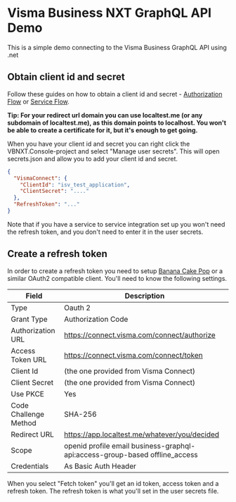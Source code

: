 # Visma Business NXT GraphQL API Demo
This is a simple demo connecting to the Visma Business GraphQL API using .net

## Obtain client id and secret

Follow these guides on how to obtain a client id and secret - [Authorization Flow](https://docs.business.visma.net/docs/authentication/web/setup_web) or [Service Flow](https://docs.business.visma.net/docs/authentication/service/setup_service).

**Tip: For your redirect url domain you can use localtest.me (or any subdomain of localtest.me), as this domain points to localhost. You won't be able to create a certificate for it, but it's enough to get going.**

When you have your client id and secret you can right click the VBNXT.Console-project and select "Manage user secrets". This will open secrets.json and allow you to add your client id and secret.

```json
{
  "VismaConnect": {
    "ClientId": "isv_test_application",
    "ClientSecret": "...."
  },
  "RefreshToken": "..."
}
```

Note that if you have a service to service integration set up you won't need the refresh token, and you don't need to enter it in the user secrets.

## Create a refresh token
In order to create a refresh token you need to setup [Banana Cake Pop](https://chillicream.com/docs/bananacakepop/install) or a similar OAuth2 compatible client. You'll need to know the following settings.

| Field | Description |
| ----- | ------------ |
| Type | Oauth 2 |
| Grant Type | Authorization Code |
| Authorization URL | https://connect.visma.com/connect/authorize |
| Access Token URL | https://connect.visma.com/connect/token |
| Client Id | (the one provided from Visma Connect) |
| Client Secret | (the one provided from Visma Connect) |
| Use PKCE | Yes | 
| Code Challenge Method | SHA-256 |
| Redirect URL | https://app.localtest.me/whatever/you/decided |
| Scope | openid profile email business-graphql-api:access-group-based offline_access |
| Credentials | As Basic Auth Header |

When you select "Fetch token" you'll get an id token, access token and a refresh token. The refresh token is what you'll set in the user secrets file.
